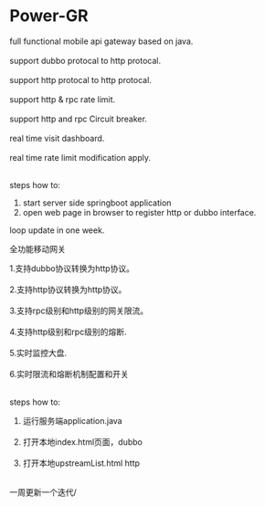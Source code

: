 # Power-GR
full functional mobile api gateway based on java. <br><br/>
support dubbo protocal to http protocal. <br><br/>
support http protocal to http protocal. <br><br/>
support http & rpc rate limit. <br><br/>
support http and rpc Circuit breaker. <br><br/>
real time visit dashboard. <br><br/>
real time rate limit modification apply. <br><br/>


steps how to:
1. start server side springboot application
2. open web page in browser to register http or dubbo interface.



loop update in one week.


全功能移动网关

1.支持dubbo协议转换为http协议。<br><br/>
2.支持http协议转换为http协议。<br><br/>
3.支持rpc级别和http级别的网关限流。<br><br/>
4.支持http级别和rpc级别的熔断.<br><br/>
5.实时监控大盘.<br><br/>
6.实时限流和熔断机制配置和开关<br><br/>


steps how to:
1. 运行服务端application.java <br><br/>
2. 打开本地index.html页面，dubbo <br><br/>
3. 打开本地upstreamList.html http <br><br/>

一周更新一个迭代/
